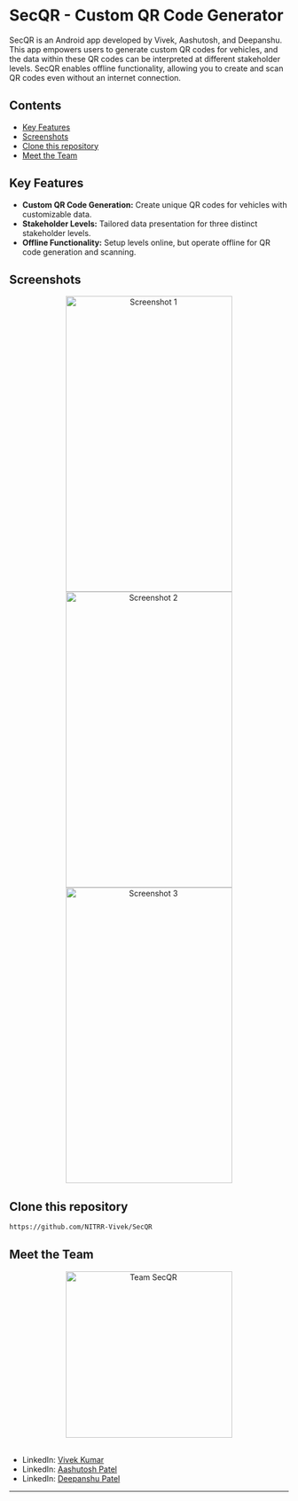 # SecQR - Custom QR Code Generator

SecQR is an Android app developed by Vivek, Aashutosh, and Deepanshu. This app empowers users to generate custom QR codes for vehicles, and the data within these QR codes can be interpreted at different stakeholder levels. SecQR enables offline functionality, allowing you to create and scan QR codes even without an internet connection.

## Contents

- [Key Features](#key-features)
- [Screenshots](#screenshots)
- [Clone this repository](#clone-this-repository)
- [Meet the Team](#meet-the-team)

## Key Features

- **Custom QR Code Generation:** Create unique QR codes for vehicles with customizable data.
- **Stakeholder Levels:** Tailored data presentation for three distinct stakeholder levels.
- **Offline Functionality:** Setup levels online, but operate offline for QR code generation and scanning.

## Screenshots

<div align="center">
  <a href="https://github.com/NITRR-Vivek/SecQR" target="_blank">
    <img src="https://firebasestorage.googleapis.com/v0/b/sec-qr1.appspot.com/o/screenshot1.jpg?alt=media&token=f3c9d3a9-7fab-411c-a34c-515fe02891e0" width="300" height="533" alt="Screenshot 1">
  </a>
  <a href="https://github.com/NITRR-Vivek/SecQR" target="_blank">
    <img src="https://firebasestorage.googleapis.com/v0/b/sec-qr1.appspot.com/o/screenshot2.jpg?alt=media&token=fa6a50ad-b3f3-49b6-a70f-b87607aadb61" width="300" height="533" alt="Screenshot 2">
  </a>
  <a href="https://github.com/NITRR-Vivek/SecQR" target="_blank">
    <img src="https://firebasestorage.googleapis.com/v0/b/sec-qr1.appspot.com/o/screenshot3.jpg?alt=media&token=7ecccd4c-1371-4457-98b0-7955b9c97b4c" width="300" height="533" alt="Screenshot 3">
  </a>
</div>

## Clone this repository

```sh
https://github.com/NITRR-Vivek/SecQR
```

## Meet the Team

<div align="center">
  <a href="https://github.com/NITRR-Vivek/SecQR" target="_blank">
    <img src="https://firebasestorage.googleapis.com/v0/b/sec-qr1.appspot.com/o/team.jpg?alt=media&token=c1d39e65-bbbe-44d2-b860-0d57ec0b09ea" width="300" height="auto" alt="Team SecQR">
  </a>
</div>
<br/>

- LinkedIn: [Vivek Kumar](https://www.linkedin.com/in/NITRR-Vivek/)
- LinkedIn: [Aashutosh Patel](https://www.linkedin.com/in/aashutosh-patel/)
- LinkedIn: [Deepanshu Patel](https://www.linkedin.com/in/deepanshu-patel-3b55a0228/)
 
---
